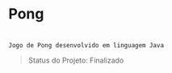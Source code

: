 # <h1>Pong<h1>
  
  ```
  Jogo de Pong desenvolvido em linguagem Java
```

  
  
  > Status do Projeto: Finalizado
 

  
